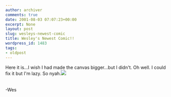 ```yaml
---
author: archiver
comments: true
date: 2001-08-03 07:07:23+00:00
excerpt: None
layout: post
slug: wesleys-newest-comic
title: Wesley's Newest Comic!!
wordpress_id: 1483
tags:
- oldpost
---
```


Here it is...I wish I had made the canvas bigger...but I didn't.  Oh well.  I could fix it but I'm lazy.  So nyah.<img src="http://www.oliverweb.com/newsimages/Fancypants.jpg"><br /><br /><br />-Wes